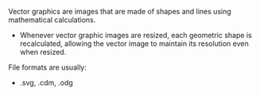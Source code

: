 Vector graphics are images that are made of shapes and lines using mathematical calculations.
- Whenever vector graphic images are resized, each geometric shape is recalculated, allowing the vector image to maintain its resolution even when resized.

File formats are usually:
- .svg, .cdm, .odg
